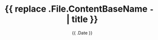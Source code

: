 ---
title: "{{ replace .File.ContentBaseName `-` ` ` | title }}"
date: "{{ .Date }}"
draft: true
image: ""
description: ""
intro: 
tags: []
type: "post"
---